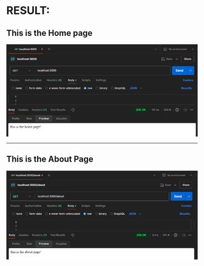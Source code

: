 # RESULT:

## This is the Home page
![Homepage](./img/homepage.png)

---
## This is the About Page
![About Page](./img/aboutpage.png)

